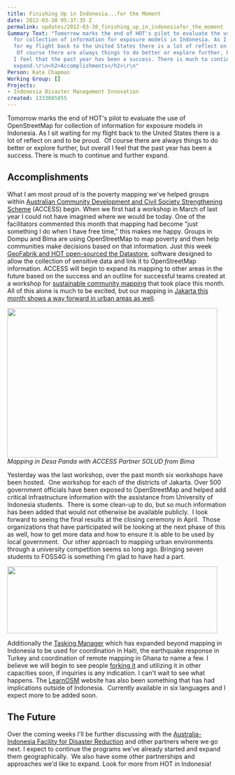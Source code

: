 ```yaml
---
title: Finishing Up in Indonesia...for the Moment
date: 2012-03-30 05:37:35 Z
permalink: updates/2012-03-30_finishing_up_in_indonesiafor_the_moment
Summary Text: "Tomorrow marks the end of HOT's pilot to evaluate the use of OpenStreetMap
  for collection of information for exposure models in Indonesia. As I sit waiting
  for my flight back to the United States there is a lot of reflect on and to be proud.
   Of course there are always things to do better or explore further, but overall
  I feel that the past year has been a success. There is much to continue and further
  expand.\r\n<h2>Accomplishments</h2>\r\n"
Person: Kate Chapman
Working Group: []
Projects:
- Indonesia Disaster Management Innovation
created: 1333085855
---
```


<p>Tomorrow marks the end of HOT's pilot to evaluate the use of OpenStreetMap for collection of information for exposure models in Indonesia. As I sit waiting for my flight back to the United States there is a lot of reflect on and to be proud. &nbsp;Of course there are always things to do better or explore further, but overall I feel that the past year has been a success. There is much to continue and further expand.</p><h2>Accomplishments</h2><p>What I am most proud of is the poverty mapping we've helped groups within <a href="http://www.access-indo.or.id/">Australian Community Development and Civil Society Strengthening Scheme</a> (ACCESS) begin. When we first had a workshop in March of last year I could not have imagined where we would be today. One of the facilitators commented this month that mapping had become "just something I do when I have free time," this makes me happy. Groups in Dompu and Bima are using OpenStreetMap to map poverty and then help communities make decisions based on that information. Just this week <a href="https://github.com/geofabrik/sds-server">GeoFabrik and HOT open-sourced the Datastore</a>, software designed to allow the collection of sensitive data and link it to OpenStreetMap information. ACCESS will begin to expand its mapping to other areas in the future based on the success and an outline for successful teams created at a workshop for <a href="http://hot.openstreetmap.org/updates/2012-03-12_creating_sustainable_community_mapping_projects_workshop">sustainable community mapping</a> that took place this month. All of this alone is much to be excited, but our mapping in <a href="http://hot.openstreetmap.org/updates/Jakarta_best_community_mapped_for_preparedness">Jakarta this month shows a way forward in urban areas as well</a>.</p><p><img class="image-large" src="/sites/default/files/styles/large/public/mapping_bima_0.jpg?itok=AWetuw7z" alt="" width="480" height="342"><br><em>Mapping in Desa Panda with ACCESS Partner SOLUD from Bima</em></p><p>Yesterday was the last workshop, over the past month six workshops have been hosted. &nbsp;One workshop for each of the districts of Jakarta. Over 500 government officials have been exposed to OpenStreetMap and helped add critical infrastructure information with the assistance from University of Indonesia students. &nbsp;There is some clean-up to do, but so much information has been added that would not otherwise be available publicly. &nbsp;I look forward to seeing the final results at the closing ceremony in April. &nbsp;Those organizations that have participated will be looking at the next phase of this as well, how to get more data and how to ensure it is able to be used by local government. &nbsp;Our other approach to mapping urban environments through a university competition seems so long ago. Bringing seven students to FOSS4G is something I'm glad to have had a part.</p><p><img class="image-large" src="/sites/default/files/styles/large/public/mapping_jakarta_0.JPG?itok=VOr0lu0U" alt="" width="480" height="153"></p><p>Additionally the <a href="http://tasks.hotosm.org/">Tasking Manager</a> which has expanded beyond mapping in Indonesia to be used for coordination in Haiti, the earthquake response in Turkey and coordination of remote mapping in Ghana to name a few. I believe we will begin to see people <a href="https://github.com/pgiraud/OSMTM">forking it</a> and utilizing it in other capacities soon, if inquiries is any indication. I can't wait to see what happens. The <a href="http://www.learnosm.org/">LearnOSM</a> website has also been something that has had implications outside of Indonesia. &nbsp;Currently available in six languages and I expect more to be added soon.</p><h2>The Future</h2><p>Over the coming weeks I'll be further discussing with the <a href="http://www.aifdr.org/">Australia-Indonesia Facility for Disaster Reduction</a> and other partners where we go next. I expect to continue the programs we've already started and expand them geographically. &nbsp;We also have some other partnerships and approaches we'd like to expand. Look for more from HOT in Indonesia! &nbsp; &nbsp;</p>
